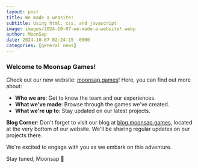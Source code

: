 ```yaml
---
layout: post
title: We made a website!
subtitle: Using html, css, and javascript
image: images/2024-10-07-we-made-a-website!.webp
author: MoonSap
date: 2024-10-07 02:24:15 -0000
categories: [general news]
---
```

### Welcome to Moonsap Games!

Check out our new website: [moonsap.games](https://www.moonsap.games/)!
Here, you can find out more about:

- **Who we are**: Get to know the team and our experiences.
- **What we've made**: Browse through the games we've created.
- **What we're up to**: Stay updated on our latest projects.

**Blog Corner**: Don't forget to visit our blog at [blog.moonsap.games](https://blog.moonsap.games/), located at the very bottom of our website. We'll be sharing regular updates on our projects there.

We're excited to engage with you as we embark on this adventure.

Stay tuned,
Moonsap 🚀
        
